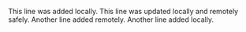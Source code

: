 This line was added locally.
This line was updated locally and remotely safely.
Another line added remotely.
Another line added locally.
